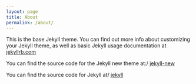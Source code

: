 ```yaml
---
layout: page
title: About
permalink: /about/
---
```


This is the base Jekyll theme. You can find out more info about customizing your Jekyll theme, as well as basic Jekyll usage documentation at [jekyllrb.com](http://jekyllrb.com/)

You can find the source code for the Jekyll new theme at:/
[jekyll-new](https://github.com/jglovier/jekyll-new)

You can find the source code for Jekyll at/
[jekyll](https://github.com/jekyll/jekyll)
